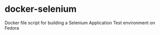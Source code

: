 # docker-selenium

Docker file script for building a Selenium Application Test environment on Fedora
